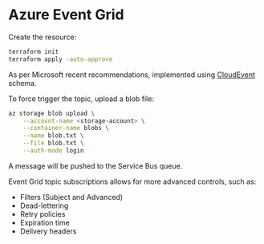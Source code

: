 # Azure Event Grid

Create the resource:

```sh
terraform init
terraform apply -auto-approve
```

As per Microsoft recent recommendations, implemented using [CloudEvent][1] schema.

To force trigger the topic, upload a blob file:

```sh
az storage blob upload \
    --account-name <storage-account> \
    --container-name blobs \
    --name blob.txt \
    --file blob.txt \
    --auth-mode login
```

A message will be pushed to the Service Bus queue.

Event Grid topic subscriptions allows for more advanced controls, such as:

- Filters (Subject and Advanced)
- Dead-lettering
- Retry policies
- Expiration time
- Delivery headers

[1]: https://learn.microsoft.com/en-us/azure/event-grid/cloud-event-schema
